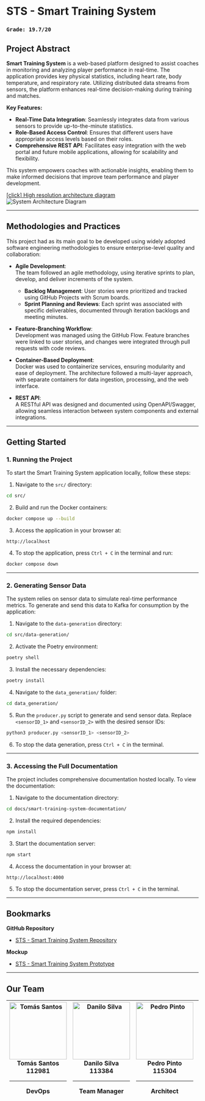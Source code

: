 # STS - Smart Training System

### `Grade: 19.7/20`

## Project Abstract

**Smart Training System** is a web-based platform designed to assist coaches in monitoring and analyzing player performance in real-time. The application provides key physical statistics, including heart rate, body temperature, and respiratory rate. Utilizing distributed data streams from sensors, the platform enhances real-time decision-making during training and matches.

**Key Features:**

- **Real-Time Data Integration**: Seamlessly integrates data from various sensors to provide up-to-the-minute statistics.
- **Role-Based Access Control**: Ensures that different users have appropriate access levels based on their roles.
- **Comprehensive REST API**: Facilitates easy integration with the web portal and future mobile applications, allowing for scalability and flexibility.

This system empowers coaches with actionable insights, enabling them to make informed decisions that improve team performance and player development.

[[click] High resolution architecture diagram](/docs/resources/architecture/2.0.1/architecture.2.0.1.svg)  
![System Architecture Diagram](/docs/resources/architecture/2.0.1/architecture.2.0.1.jpg)

---

## Methodologies and Practices

This project had as its main goal to be developed using widely adopted software engineering methodologies to ensure enterprise-level quality and collaboration:

- **Agile Development**:  
  The team followed an agile methodology, using iterative sprints to plan, develop, and deliver increments of the system.  
  - **Backlog Management**: User stories were prioritized and tracked using GitHub Projects with Scrum boards.  
  - **Sprint Planning and Reviews**: Each sprint was associated with specific deliverables, documented through iteration backlogs and meeting minutes.

- **Feature-Branching Workflow**:  
  Development was managed using the GitHub Flow. Feature branches were linked to user stories, and changes were integrated through pull requests with code reviews.

- **Container-Based Deployment**:  
  Docker was used to containerize services, ensuring modularity and ease of deployment. The architecture followed a multi-layer approach, with separate containers for data ingestion, processing, and the web interface.

- **REST API**:  
  A RESTful API was designed and documented using OpenAPI/Swagger, allowing seamless interaction between system components and external integrations.

---

## Getting Started

### 1. Running the Project

To start the Smart Training System application locally, follow these steps:

1. Navigate to the `src/` directory:
```bash
cd src/
```
2. Build and run the Docker containers:
```bash
docker compose up --build
```
3. Access the application in your browser at:
```
http://localhost
```
4. To stop the application, press `Ctrl + C` in the terminal and run:
```bash
docker compose down
```

---

### 2. Generating Sensor Data

The system relies on sensor data to simulate real-time performance metrics. To generate and send this data to Kafka for consumption by the application:

1. Navigate to the `data-generation` directory:
```bash
cd src/data-generation/
```
2. Activate the Poetry environment:
```bash
poetry shell
```
3. Install the necessary dependencies:
```bash
poetry install
```
4. Navigate to the `data_generation/` folder:
```bash
cd data_generation/
```
5. Run the `producer.py` script to generate and send sensor data. Replace `<sensorID_1>` and `<sensorID_2>` with the desired sensor IDs:
```bash
python3 producer.py <sensorID_1> <sensorID_2>
```
6. To stop the data generation, press `Ctrl + C` in the terminal.

---

### 3. Accessing the Full Documentation

The project includes comprehensive documentation hosted locally. To view the documentation:

1. Navigate to the documentation directory:
```bash
cd docs/smart-training-system-documentation/
```
2. Install the required dependencies:
```bash
npm install
```
3. Start the documentation server:
```bash
npm start
```
4. Access the documentation in your browser at:
```
http://localhost:4000
```
5. To stop the documentation server, press `Ctrl + C` in the terminal.

---

## Bookmarks

**GitHub Repository**  
- [STS - Smart Training System Repository](https://github.com/detiuaveiro/ies-24-25-group-project-201)

**Mockup**  
- [STS - Smart Training System Prototype](https://www.figma.com/design/BzGZhhuvqFLRJjauDoeD33/STS---Smart-Training-System-Prototype?node-id=320-2988&node-type=canvas&t=4w5HPUCX1WpmwqUH-0)

---

## Our Team

| <div align="center"><a href="https://github.com/tomasf18"><img src="https://avatars.githubusercontent.com/u/122024767?v=4" width="150px;" alt="Tomás Santos"/></a><br/><strong>Tomás Santos</strong><br/>112981<br/><hr/>DevOps</div> | <div align="center"><a href="https://github.com/DaniloMicael"><img src="https://avatars.githubusercontent.com/u/115811245?v=4" width="150px;" alt="Danilo Silva"/></a><br/><strong>Danilo Silva</strong><br/>113384<br/><hr/>Team Manager</div> | <div align="center"><a href="https://github.com/pedropintoo"><img src="https://avatars.githubusercontent.com/u/120741472?v=4" width="150px;" alt="Pedro Pinto"/></a><br/><strong>Pedro Pinto</strong><br/>115304<br/><hr/>Architect</div> | <div align="center"><a href="https://github.com/jpapinto"><img src="https://avatars.githubusercontent.com/u/81636006?v=4" width="150px;" alt="João Pinto"/></a><br/><strong>João Pinto</strong><br/>104384<br/><hr/>Product Owner</div> |
| --- | --- | --- | --- |
